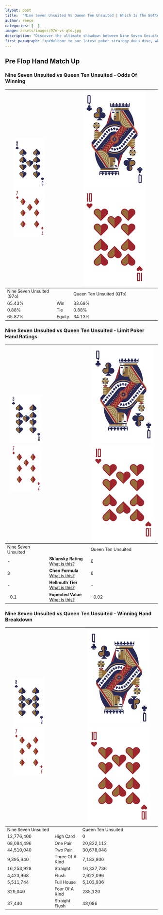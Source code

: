 ```yaml
---
layout: post
title:  "Nine Seven Unsuited Vs Queen Ten Unsuited | Which Is The Better Hand In Poker? A Complete Guide"
author: reece
categories: [  ]
image: assets/images/97o-vs-qto.jpg
description: "Discover the ultimate showdown between Nine Seven Unsuited and Queen Ten Unsuited in poker! Uncover the odds, strategies, and scenarios where one hand triumphs over the other. Get ready to up your poker game with this thrilling analysis."
first_paragraph: "<p>Welcome to our latest poker strategy deep dive, where we're pitting two distinct hands against each other in a high-stakes showdown: Nine Seven Unsuited vs Queen Ten Unsuited.</p><p>In the dynamic world of poker, every decision counts, and knowing which hand holds the upper hand is key to your success at the table.</p><p>In this article, we'll dissect these two hands, explore the scenarios where one dominates the other, and equip you with the knowledge to make strategic choices that can tip the odds in your favor.</p><p>Get ready to unravel the intriguing dynamics of these poker hands and elevate your game to new heights.</p>"
---
```




[comment]: # (sp0)

## Pre Flop Hand Match Up

<div class="table hand-ratings" markdown="1"> 



### Nine Seven Unsuited vs Queen Ten Unsuited - Odds Of Winning


    
| ![image info](assets/images/hand1/9.png) ![image info](assets/images/hand1/7o.png) |  | ![image info](assets/images/hand2/Q.png) ![image info](assets/images/hand2/To.png) |
| -------- | -------- | -------- |
| Nine Seven Unsuited (97o) |  | Queen Ten Unsuited (QTo) |
| 65.43% | Win | 33.69% |
| 0.88% | Tie | 0.88% |
| 65.87% | Equity | 34.13% |




[comment]: # (sp1)



### Nine Seven Unsuited vs Queen Ten Unsuited - Limit Poker Hand Ratings


    
| ![image info](assets/images/hand1/9.png) ![image info](assets/images/hand1/7o.png) |  | ![image info](assets/images/hand2/Q.png) ![image info](assets/images/hand2/To.png) |
| -------- | -------- | -------- |
| Nine Seven Unsuited |  | Queen Ten Unsuited |
| - | **Sklansky Rating** [What is this?](/sklansky-rating-explained) | 6 |
| 3 | **Chen Formula** [What is this?](/chen-formula-explained) | 6 |
| - | **Hellmuth Tier** [What is this?](/Hellmuth-tier-explained) | - |
| -0.1 | **Expected Value** [What is this?](/expected-value-explained) | -0.02 |




[comment]: # (sp2)



### Nine Seven Unsuited vs Queen Ten Unsuited - Winning Hand Breakdown


    
| ![image info](assets/images/hand1/9.png) ![image info](assets/images/hand1/7o.png) |  | ![image info](assets/images/hand2/Q.png) ![image info](assets/images/hand2/To.png) |
| -------- | -------- | -------- |
| Nine Seven Unsuited |  | Queen Ten Unsuited |
| 12,776,400 | High Card | 0 |
| 68,084,496 | One Pair | 20,822,112 |
| 44,510,040 | Two Pair | 30,678,048 |
| 9,395,640 | Three Of A Kind | 7,183,800 |
| 16,253,928 | Straight | 16,337,736 |
| 4,423,968 | Flush | 2,622,096 |
| 5,511,744 | Full House | 5,103,936 |
| 329,040 | Four Of A Kind | 285,120 |
| 37,440 | Straight Flush | 48,096 |




[comment]: # (sp3)



</div>

[comment]: # (sp4)



[comment]: # (sp5)

